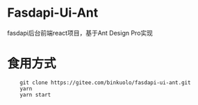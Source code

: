 # Fasdapi-Ui-Ant
fasdapi后台前端react项目，基于Ant Design Pro实现

# 食用方式
```shell
    git clone https://gitee.com/binkuolo/fasdapi-ui-ant.git
    yarn
    yarn start
```

